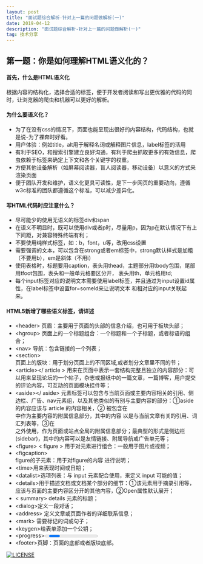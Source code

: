 ```yaml
---
layout: post
title: "面试题综合解析-针对上一篇的问题做解析(一)"
date: 2019-04-12
description: "面试题综合解析-针对上一篇的问题做解析(一)"
tag: 技术分享
---   
```



## 第一题：你是如何理解HTML语义化的？

#### 首先，什么是HTML语义化
根据内容的结构化，选择合适的标签，便于开发者阅读和写出更优雅的代码的同时，让浏览器的爬虫和机器可以更好的解析。
#### 为什么要语义化？
- 为了在没有css的情况下，页面也能呈现出很好的内容结构，代码结构，也就是说-为了裸奔时好看。  
- 用户体验：例如title，alt用于解释名词或解释图片信息，label标签的活用  
- 有利于SEO，和搜索引擎建立良好沟通，有利于爬虫抓取更多的有效信息，爬虫依赖于标签来确定上下文和各个关键字的权重。  
- 方便其他设备解析（如屏幕阅读器，盲人阅读器，移动设备）以意义的方式来渲染页面  
- 便于团队开发和维护，语义化更具可读性，是下一步网页的重要动向，遵循w3c标准的团队都遵循这个标准，可以减少差异化。
#### 写HTML代码时应注意什么？
- 尽可能少的使用无语义的标签div和span  
- 在语义不明显时，既可以使用div或者p时，尽量用p，因为p在默认情况下有上下间距，对兼容特殊终端有利；  
- 不要使用纯样式标签，如：b，font，u等，改用css设置  
- 需要强调的文本，可以包含在strong或者em标签中，strong默认样式是加粗（不要用b），em是斜体（不用i）  
- 使用表格时，标题要用caption，表头用thead，主题部分用tbody包围，尾部用tfoot包围，表头和一般单元格要区分开，
表头用th，单元格用td;  
- 每个input标签对应的说明文本需要使用label标签，并且通过为input设置id属性，在label标签中设置for=someld来让说明文本
和相对应的input关联起来。
#### HTML5新增了哪些语义标签，请详述
- \<header></header> 页眉：主要用于页面的头部的信息介绍，也可用于板块头部；  
- \<hgroup></hgroup> 页面上的一个标题组合：一个标题和一个子标题，或者标语的组合；  
- \<nav></nav> 导航：包含链接的一个列表；  
- \<section> <section> 页面上的版块：用于划分页面上的不同区域,或者划分文章里不同的节；  
- \<article></ article > 用来在页面中表示一套结构完整且独立的内容部分：可以用来呈现论坛的一个帖子，杂志或报纸中的一篇文章，一篇博客，用户提交的评论内容，可互动的页面模块挂件等；  
- \<aside></ aside> 元素标签可以包含与当前页面或主要内容相关的引用、侧边栏、广告、nav元素组，以及其他类似的有别与主要内容的部分：①aside 的内容应该与 article 的内容相关，② 被包含在<article>中作为主要内容的附属信息部分，其中的内容 以是与当前文章有关的引用、词汇列表等，③在<article>之外使用，作为页面或站点全局的附属信息部分；最典型的形式是侧边栏(sidebar)，其中的内容可以是友情链接、附属导航或广告单元等；  
- \<figure> < figure > 用于对元素进行组合：一般用于图片或视频；  
- \<figcaption> <figcaption> figure的子元素：用于对figure的内容 进行说明；  
- \<time></time>用来表现时间或日期；  
-  \<datalist></datalist>选项列表：与 input 元素配合使用，来定义 input 可能的值；  
-  \<details></details>用于描述文档或文档某个部分的细节：①该元素用于摘录引用等，应该与页面的主要内容区分开的其他内容，②Open属性默认展开；  
-  \< summary></summary> details 元素的标题；  
-  \<dialog></dialog>定义一段对话；  
-  \<address></address> 定义文章或页面作者的详细联系信息；  
-  \<mark></mark> 需要标记的词或句子；  
-  \<keygen>给表单添加一个公钥；  
-  \<progress><progress>定义进度条；  
-  \<footer></footer>页脚：页面的底部或者版块底部。






[![LICENSE](https://img.shields.io/badge/license-Anti%20996-blue.svg)](https://github.com/996icu/996.ICU/blob/master/LICENSE)
